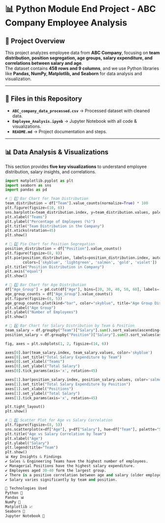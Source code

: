 # 📊 Python Module End Project - ABC Company Employee Analysis  

## 📌 Project Overview  
This project analyzes employee data from **ABC Company**, focusing on **team distribution, position segregation, age groups, salary expenditure, and correlations between salary and age**.  
The dataset contains **458 rows and 9 columns**, and we use Python libraries like **Pandas, NumPy, Matplotlib, and Seaborn** for data analysis and visualization.  

---

## 📂 Files in this Repository  
- **`ABC_company_data_processed.csv`** → Processed dataset with cleaned data.  
- **`Employee_Analysis.ipynb`** → Jupyter Notebook with all code & visualizations.  
- **`README.md`** → Project documentation and steps.  

---

## 📊 Data Analysis & Visualizations  

This section provides **five key visualizations** to understand employee distribution, salary insights, and correlations.  

```python
import matplotlib.pyplot as plt
import seaborn as sns
import pandas as pd

# 📌 1️⃣ Bar Chart for Team Distribution  
team_distribution = df["Team"].value_counts(normalize=True) * 100  
plt.figure(figsize=(10, 6))  
sns.barplot(x=team_distribution.index, y=team_distribution.values, palette="viridis")  
plt.xlabel("Teams")  
plt.ylabel("Percentage of Employees (%)")  
plt.title("Team Distribution in the Company")  
plt.xticks(rotation=45)  
plt.show()  

# 📌 2️⃣ Pie Chart for Position Segregation  
position_distribution = df["Position"].value_counts()  
plt.figure(figsize=(8, 8))  
plt.pie(position_distribution, labels=position_distribution.index, autopct='%1.1f%%', startangle=140,  
        colors=['skyblue', 'lightgreen', 'salmon', 'gold', 'violet'])  
plt.title("Position Distribution in Company")  
plt.axis("equal")  
plt.show()  

# 📌 3️⃣ Bar Chart for Age Distribution  
df["Age_Group"] = pd.cut(df["Age"], bins=[20, 30, 40, 50, 60], labels=["20-30", "30-40", "40-50", "50-60"])  
age_group_counts = df["Age_Group"].value_counts()  
plt.figure(figsize=(8, 5))  
age_group_counts.plot(kind="bar", color="skyblue", title="Age Group Distribution")  
plt.xlabel("Age Group")  
plt.ylabel("Number of Employees")  
plt.show()  

# 📌 4️⃣ Bar Chart for Salary Distribution by Team & Position  
team_salary = df.groupby("Team")["Salary"].sum().sort_values(ascending=False)  
position_salary = df.groupby("Position")["Salary"].sum().sort_values(ascending=False)  

fig, axes = plt.subplots(1, 2, figsize=(14, 6))  

axes[0].bar(team_salary.index, team_salary.values, color='skyblue')  
axes[0].set_title("Total Salary Expenditure by Team")  
axes[0].set_xlabel("Teams")  
axes[0].set_ylabel("Total Salary")  
axes[0].tick_params(axis='x', rotation=45)  

axes[1].bar(position_salary.index, position_salary.values, color='salmon')  
axes[1].set_title("Total Salary Expenditure by Position")  
axes[1].set_xlabel("Positions")  
axes[1].set_ylabel("Total Salary")  
axes[1].tick_params(axis='x', rotation=45)  

plt.tight_layout()  
plt.show()  

# 📌 5️⃣ Scatter Plot for Age vs Salary Correlation  
plt.figure(figsize=(8, 5))  
sns.scatterplot(x=df["Age"], y=df["Salary"], hue=df["Team"], palette="Set1", alpha=0.7)  
plt.title("Age vs Salary Correlation by Team")  
plt.xlabel("Age")  
plt.ylabel("Salary")  
plt.legend(title="Team")  
plt.show()  
📊 Key Insights & Findings
✔ Sales & Engineering Teams have the highest number of employees.
✔ Managerial Positions have the highest salary expenditure.
✔ Employees aged 30-40 form the largest group.
✔ There is a positive correlation between age and salary (older employees earn more).
✔ Salary varies significantly by team and position.

🚀 Technologies Used
Python 🐍
Pandas 📊
NumPy 🔢
Matplotlib 📈
Seaborn 🎨
Jupyter Notebook 📒
